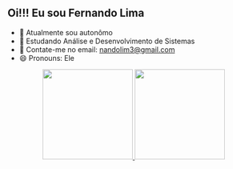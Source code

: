 ## Oi!!! Eu sou Fernando Lima

- 🔭 Atualmente sou autonômo
- 🌱 Estudando Análise e Desenvolvimento de Sistemas
- 💬 Contate-me no email: nandolim3@gmail.com
- 😄 Pronouns: Ele

<div align="center">
  <a href="https://github.com/nandolim3">
  <img height="180em" src="https://github-readme-stats.vercel.app/api?username=nandolim3&show_icons=true&theme=dark&include_all_commits=true&count_private=true"/>
  <img height="180em" src="https://github-readme-stats.vercel.app/api/top-langs/?username=nandolim3&layout=compact&langs_count=7&theme=dark"/>
</div>
